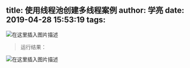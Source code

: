 title: 使用线程池创建多线程案例
author: 学亮
date: 2019-04-28 15:53:19
tags:
---
![在这里插入图片描述](https://img-blog.csdnimg.cn/20181221212452884.jpg?x-oss-process=image/watermark,type_ZmFuZ3poZW5naGVpdGk,shadow_10,text_aHR0cHM6Ly9ibG9nLmNzZG4ubmV0L2E3NzIzMDQ0MTk=,size_16,color_FFFFFF,t_70)

> 运行结果：

![在这里插入图片描述](https://img-blog.csdnimg.cn/20181221212559232.jpg?x-oss-process=image/watermark,type_ZmFuZ3poZW5naGVpdGk,shadow_10,text_aHR0cHM6Ly9ibG9nLmNzZG4ubmV0L2E3NzIzMDQ0MTk=,size_16,color_FFFFFF,t_70)

